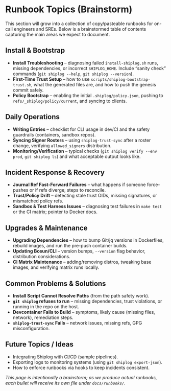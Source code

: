 # Runbook Topics (Brainstorm)

This section will grow into a collection of copy/pasteable runbooks for on-call engineers and SREs. Below is a brainstormed table of contents capturing the main areas we expect to document.

## Install & Bootstrap
- **Install Troubleshooting** – diagnosing failed `install-shiplog.sh` runs, missing dependencies, or incorrect `SHIPLOG_HOME`. Include “sanity check” commands (`git shiplog --help`, `git shiplog --version`).
- **First-Time Trust Setup** – how to use `scripts/shiplog-bootstrap-trust.sh`, what the generated files are, and how to push the genesis commit safely.
- **Policy Bootstrap** – enabling the initial `.shiplog/policy.json`, pushing to `refs/_shiplog/policy/current`, and syncing to clients.

## Daily Operations
- **Writing Entries** – checklist for CLI usage in dev/CI and the safety guardrails (containers, sandbox repos).
- **Syncing Signer Rosters** – using `shiplog-trust-sync` after a roster change, verifying `allowed_signers` distribution.
- **Monitoring/Verification** – typical checks (`git shiplog verify --env prod`, `git shiplog ls`) and what acceptable output looks like.

## Incident Response & Recovery
- **Journal Ref Fast-Forward Failures** – what happens if someone force-pushes or if refs diverge; steps to reconcile.
- **Trust/Policy Drift** – detecting stale trust OIDs, missing signatures, or mismatched policy refs.
- **Sandbox & Test Harness Issues** – diagnosing test failures in `make test` or the CI matrix; pointer to Docker docs.

## Upgrades & Maintenance
- **Upgrading Dependencies** – how to bump Git/jq versions in Dockerfiles, rebuild images, and run the pre-push container builds.
- **Updating Bosun/CLI** – version bumps, `--version` flag behavior, distribution considerations.
- **CI Matrix Maintenance** – adding/removing distros, tweaking base images, and verifying matrix runs locally.

## Common Problems & Solutions
- **Install Script Cannot Resolve Paths** (from the path safety work).
- **`git shiplog` refuses to run** – missing dependencies, trust violations, or running in the repo on the host.
- **Devcontainer Fails to Build** – symptoms, likely cause (missing files, network), remediation steps.
- **`shiplog-trust-sync` Fails** – network issues, missing refs, GPG misconfiguration.

## Future Topics / Ideas
- Integrating Shiplog with CI/CD (sample pipelines).
- Exporting logs to monitoring systems (using `git shiplog export-json`).
- How to enforce runbooks via hooks to keep incidents consistent.

_This page is intentionally a brainstorm; as we produce actual runbooks, each bullet will receive its own file under `docs/runbooks/`._
